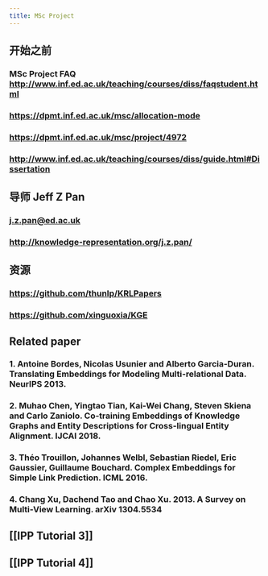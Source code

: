 ```yaml
---
title: MSc Project
---
```


## 开始之前
### MSc Project FAQ http://www.inf.ed.ac.uk/teaching/courses/diss/faqstudent.html
### https://dpmt.inf.ed.ac.uk/msc/allocation-mode
### https://dpmt.inf.ed.ac.uk/msc/project/4972
### http://www.inf.ed.ac.uk/teaching/courses/diss/guide.html#Dissertation
###
## 导师 Jeff Z Pan
### j.z.pan@ed.ac.uk
### http://knowledge-representation.org/j.z.pan/
## 资源
### https://github.com/thunlp/KRLPapers
### https://github.com/xinguoxia/KGE
## Related paper
### 1.  Antoine Bordes, Nicolas Usunier and Alberto  Garcia-Duran. Translating Embeddings for Modeling Multi-relational Data. NeurIPS 2013.
### 2.  Muhao Chen, Yingtao Tian, Kai-Wei Chang, Steven Skiena and Carlo Zaniolo. Co-training Embeddings of Knowledge Graphs and Entity Descriptions for Cross-lingual Entity Alignment. IJCAI 2018.
### 3.  Théo Trouillon, Johannes Welbl, Sebastian Riedel, Eric Gaussier, Guillaume Bouchard. Complex Embeddings for Simple Link Prediction. ICML 2016.
### 4.  Chang Xu, Dachend Tao and Chao Xu. 2013. A Survey on Multi-View Learning. arXiv 1304.5534
## [[IPP Tutorial 3]]
## [[IPP Tutorial 4]]
##
